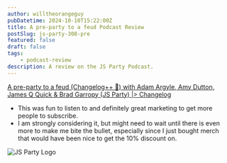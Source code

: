 ```yaml
---
author: willtheorangeguy
pubDatetime: 2024-10-10T15:22:00Z
title: A pre-party to a feud Podcast Review
postSlug: js-party-308-pre
featured: false
draft: false
tags:
    - podcast-review
description: A review on the JS Party Podcast.
---
```


[A pre-party to a feud (Changelog++ 🔐) with Adam Argyle, Amy Dutton, James Q Quick & Brad Garropy (JS Party) |> Changelog](https://changelog.com/jsparty/plusplus-308-pre-party)

- This was fun to listen to and definitely great marketing to get more people to subscribe.
- I am strongly considering it, but might need to wait until there is even more to make me bite the bullet, especially since I just bought merch that would have been nice to get the 10% discount on.

![JS Party Logo](https://is1-ssl.mzstatic.com/image/thumb/Podcasts113/v4/8e/31/88/8e318808-56a6-b897-6f98-71cf214b54a3/mza_7508458937281322007.png/300x300bb.webp)
